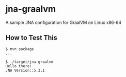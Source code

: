 # jna-graalvm
A sample JNA configuration for GraalVM on Linux x86-64


## How to Test This

```
$ mvn package
...

$ ./target/jna-graalvm
Hello there!
JNA Version::5.3.1
```
